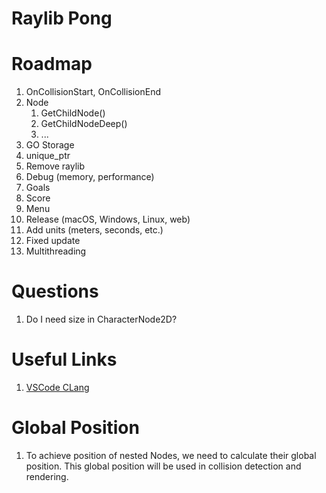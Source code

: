 # Raylib Pong

# Roadmap

1. OnCollisionStart, OnCollisionEnd
1. Node
    1. GetChildNode<T>()
    1. GetChildNodeDeep<T>()
    1. ...
1. GO Storage
1. unique_ptr
1. Remove raylib
1. Debug (memory, performance)
1. Goals
1. Score
1. Menu
1. Release (macOS, Windows, Linux, web)
1. Add units (meters, seconds, etc.)
1. Fixed update
1. Multithreading

# Questions

1. Do I need size in CharacterNode2D?

# Useful Links

1. [VSCode CLang](https://code.visualstudio.com/docs/cpp/config-clang-mac)



# Global Position

1. To achieve position of nested Nodes, we need to calculate their global position.
This global position will be used in collision detection and rendering.